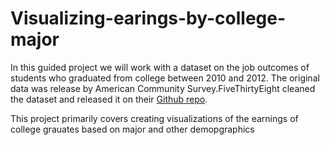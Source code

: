 # Visualizing-earings-by-college-major

In this guided project we will work with a dataset on the job outcomes of students who graduated from college between  2010 and 2012. The original data was release  by American Community Survey.FiveThirtyEight cleaned the dataset and released it on their [Github repo](https://github.com/fivethirtyeight/data/tree/master/college-majors).


This project primarily covers creating visualizations of the earnings of college grauates based on major and other demopgraphics
